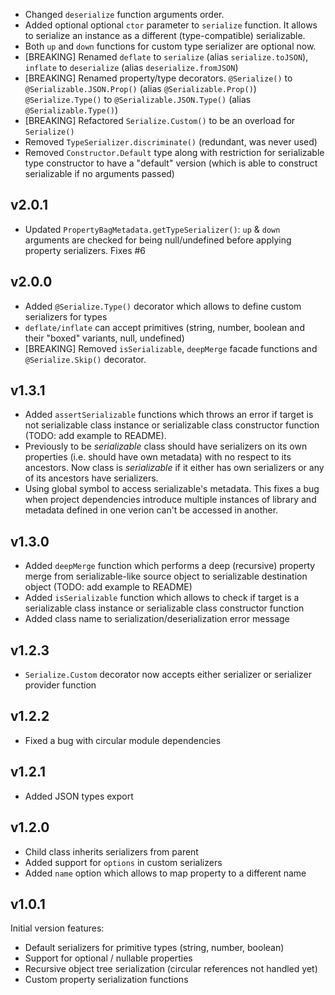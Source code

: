 * Changed `deserialize` function arguments order.
* Added optional optional `ctor` parameter to `serialize` function.
  It allows to serialize an instance as a different (type-compatible) serializable.
* Both `up` and `down` functions for custom type serializer are optional now.
* [BREAKING] Renamed `deflate` to `serialize` (alias `serialize.toJSON`), `inflate` to `deserialize` (alias `deserialize.fromJSON`)
* [BREAKING] Renamed property/type decorators.
  `@Serialize()` to `@Serializable.JSON.Prop()` (alias `@Serializable.Prop()`)
  `@Serialize.Type()` to `@Serializable.JSON.Type()` (alias `@Serializable.Type()`)
* [BREAKING] Refactored `Serialize.Custom()` to be an overload for `Serialize()`
* Removed `TypeSerializer.discriminate()` (redundant, was never used)
* Removed `Constructor.Default` type along with restriction for serializable type constructor to have a "default" version
  (which is able to construct serializable if no arguments passed)

v2.0.1
------

* Updated `PropertyBagMetadata.getTypeSerializer()`: `up` & `down` arguments are checked for being null/undefined
  before applying property serializers. Fixes #6

v2.0.0
------

* Added `@Serialize.Type()` decorator which allows to define custom serializers for types
* `deflate/inflate` can accept primitives (string, number, boolean and their "boxed" variants, null, undefined)
* [BREAKING] Removed `isSerializable`, `deepMerge` facade functions and `@Serialize.Skip()` decorator.

v1.3.1
------

* Added `assertSerializable` functions which throws an error if target is not serializable class instance
  or serializable class constructor function (TODO: add example to README).
* Previously to be _serializable_ class should have serializers on its own properties (i.e. should have own metadata)
  with no respect to its ancestors. Now class is _serializable_ if it either has own serializers or any of its ancestors have serializers.
* Using global symbol to access serializable's metadata.
  This fixes a bug when project dependencies introduce multiple instances of library
  and metadata defined in one verion can't be accessed in another.

v1.3.0
------

* Added `deepMerge` function which performs a deep (recursive) property merge from serializable-like source object to serializable destination object (TODO: add example to README)
* Added `isSerializable` function which allows to check if target is a serializable class instance or serializable class constructor function
* Added class name to serialization/deserialization error message

v1.2.3
------

* `Serialize.Custom` decorator now accepts either serializer or serializer provider function

v1.2.2
------

* Fixed a bug with circular module dependencies

v1.2.1
------

* Added JSON types export

v1.2.0
------

* Child class inherits serializers from parent
* Added support for `options` in custom serializers
* Added `name` option which allows to map property to a different name

v1.0.1
------

Initial version features:
* Default serializers for primitive types (string, number, boolean)
* Support for optional / nullable properties
* Recursive object tree serialization (circular references not handled yet)
* Custom property serialization functions
